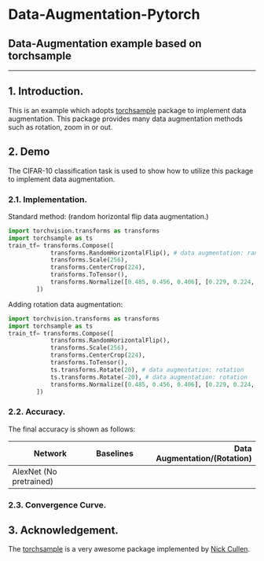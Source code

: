 # Data-Augmentation-Pytorch
Data-Augmentation example based on torchsample
---
---
## 1. Introduction.
This is an example which adopts [torchsample](https://github.com/ncullen93/torchsample)  package to implement data augmentation. This package provides many data augmentation methods such as rotation, zoom in or out.
## 2. Demo
The CIFAR-10 classification task is used to show how to utilize this package to implement data augmentation.

### 2.1. Implementation.
Standard method: (random horizontal flip data augmentation.)

```python
import torchvision.transforms as transforms
import torchsample as ts
train_tf= transforms.Compose([
            transforms.RandomHorizontalFlip(), # data augmentation: random horizontal flip
            transforms.Scale(256),
            transforms.CenterCrop(224),
            transforms.ToTensor(),
            transforms.Normalize([0.485, 0.456, 0.406], [0.229, 0.224, 0.225])
        ])
```

Adding rotation data augmentation:

```python
import torchvision.transforms as transforms
import torchsample as ts
train_tf= transforms.Compose([
            transforms.RandomHorizontalFlip(),
            transforms.Scale(256),
            transforms.CenterCrop(224),
            transforms.ToTensor(),
            ts.transforms.Rotate(20), # data augmentation: rotation 
            ts.transforms.Rotate(-20), # data augmentation: rotation
            transforms.Normalize([0.485, 0.456, 0.406], [0.229, 0.224, 0.225])
        ])
```
### 2.2. Accuracy.
The final accuracy is shown as follows:

| Network        | Baselines           | Data Augmentation/(Rotation)  |
| ------------- |:-------------:| -----:|
| AlexNet (No pretrained)     | 

### 2.3. Convergence Curve.

## 3.  Acknowledgement.

The  [torchsample](https://github.com/ncullen93/torchsample)  is a very awesome package implemented by [Nick Cullen](https://github.com/ncullen93). 
